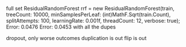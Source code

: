 full set
ResidualRandomForest rrf = new ResidualRandomForest(train, treeCount: 10000, minSamplesPerLeaf: (int)MathF.Sqrt(train.Count), splitAttempts: 100, learningRate: 0.001f, threadCount: 12, verbose: true);
Error: 0.0476 
Error: 0.0453 with all the dupes

dropout, only worse outcomes
duplication is out
flip is out